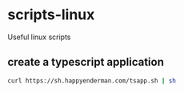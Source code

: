# scripts-linux
Useful linux scripts


## create a typescript application
```sh
curl https://sh.happyenderman.com/tsapp.sh | sh 
```
